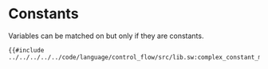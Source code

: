 # Constants

Variables can be matched on but only if they are constants.

```sway
{{#include ../../../../../code/language/control_flow/src/lib.sw:complex_constant_match}}
```
